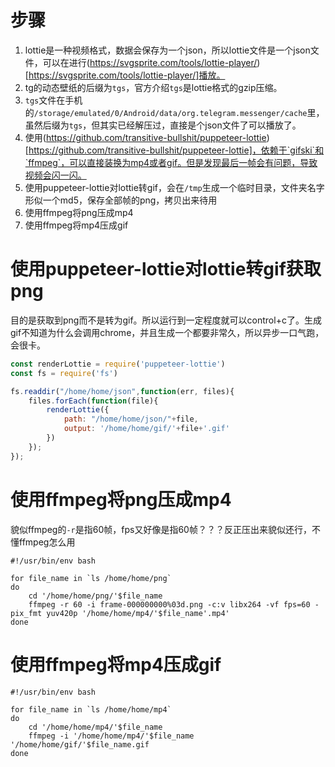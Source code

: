 # 步骤

1. lottie是一种视频格式，数据会保存为一个json，所以lottie文件是一个json文件，可以在进行(https://svgsprite.com/tools/lottie-player/)[https://svgsprite.com/tools/lottie-player/]播放。
2. tg的动态壁纸的后缀为`tgs`，官方介绍`tgs`是lottie格式的gzip压缩。
3. `tgs`文件在手机的`/storage/emulated/0/Android/data/org.telegram.messenger/cache`里，虽然后缀为`tgs`，但其实已经解压过，直接是个json文件了可以播放了。
3. 使用(https://github.com/transitive-bullshit/puppeteer-lottie)[https://github.com/transitive-bullshit/puppeteer-lottie]，依赖于`gifski`和`ffmpeg`，可以直接装换为mp4或者gif。但是发现最后一帧会有问题，导致视频会闪一闪。
4. 使用puppeteer-lottie对lottie转gif，会在`/tmp`生成一个临时目录，文件夹名字形似一个md5，保存全部帧的png，拷贝出来待用
5. 使用ffmpeg将png压成mp4
6. 使用ffmpeg将mp4压成gif

# 使用puppeteer-lottie对lottie转gif获取png

目的是获取到png而不是转为gif。所以运行到一定程度就可以control+c了。生成gif不知道为什么会调用chrome，并且生成一个都要非常久，所以异步一口气跑，会很卡。

```js
const renderLottie = require('puppeteer-lottie')
const fs = require('fs')

fs.readdir("/home/home/json",function(err, files){
    files.forEach(function(file){
        renderLottie({
            path: "/home/home/json/"+file,
            output: '/home/home/gif/'+file+'.gif'
        })
    });
});
```

# 使用ffmpeg将png压成mp4

貌似ffmpeg的`-r`是指60帧，fps又好像是指60帧？？？反正压出来貌似还行，不懂ffmpeg怎么用

```shell
#!/usr/bin/env bash

for file_name in `ls /home/home/png`
do
    cd '/home/home/png/'$file_name
    ffmpeg -r 60 -i frame-000000000%03d.png -c:v libx264 -vf fps=60 -pix_fmt yuv420p '/home/home/mp4/'$file_name'.mp4'
done
```

# 使用ffmpeg将mp4压成gif

```shell
#!/usr/bin/env bash

for file_name in `ls /home/home/mp4`
do
    cd '/home/home/mp4/'$file_name
    ffmpeg -i '/home/home/mp4/'$file_name '/home/home/gif/'$file_name.gif
done
```
